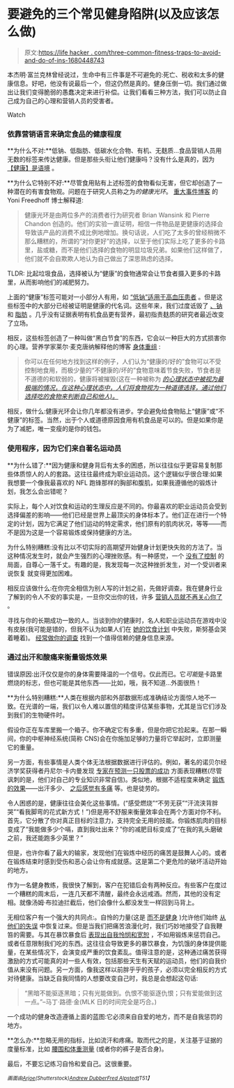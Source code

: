 # 要避免的三个常见健身陷阱(以及应该怎么做)

> 原文:[https://life hacker . com/three-common-fitness-traps-to-avoid-and-do-of-ins-1680448743](https://lifehacker.com/three-common-fitness-traps-to-avoid-and-what-to-do-ins-1680448743)

本杰明·富兰克林曾经说过，生命中有三件事是不可避免的:死亡、税收和太多的健康信息。好吧，他没有说最后一个，但这仍然是真的。健身压倒一切。我们通过做出让我们变得脆弱的愚蠢决定来进行补偿。让我们看看三种方法，我们可以防止自己成为自己的心理和营销人员的受害者。

Watch

### 依靠营销语言来确定食品的健康程度

**为什么不对:**低钠、低脂肪、低碳水化合物、有机、无麸质...食品营销人员用无数的标签来传达健康。但是那些头衔让他们健康吗？没有什么是真的，因为 [【健康】是语境](http://vitals.lifehacker.com/health-is-not-binary-anything-can-be-healthy-or-unhe-1679941684) 。

**为什么它特别不好:**尽管食用贴有上述标签的食物看似无害，但它却创造了一种潜在的有害食物观。问题在于研究人员称之为*的健康光环*。 [重大事件博客](http://www.weightymatters.ca/) 的 Yoni Freedhoff 博士解释道:

> 健康光环是由两位多产的消费者行为研究者 Brian Wansink 和 Pierre Chandon 创造的。他们的实验一直证明，相信一件物品是更健康的选择会导致该产品的消费不成比例地增加。换句话说，人们吃了太多的曾经稍微不那么糟糕的，所谓的“对你更好”的选择，以至于他们实际上吃了更多的卡路里，盐或糖，而不是他们选择的食物的明显垃圾兄弟。如果他们这样做了，他们就不会自欺欺人地认为自己做出了深思熟虑的选择。

TLDR: 比起垃圾食品，选择被认为“健康”的食物通常会让节食者摄入更多的卡路里，从而影响他们的减肥努力。

上面的“健康”标签可能对一小部分人有用，如 [“低钠”适用于高血压患者](http://lifehacker.com/is-salt-actually-bad-for-me-1453438069) 。但是这些标签中的大部分已经被证明是健康的代名词。这些年来，我们过度诋毁了 [、钠](http://www.scientificamerican.com/article/its-time-to-end-the-war-on-salt/) 和 [脂肪](http://www.ncbi.nlm.nih.gov/pubmed/20711693) 。几乎没有证据表明有机食品更有营养，最初指责麸质的研究者最近改变了立场。

相反，这些标签创造了一种叫做“黑白节食”的东西，它会以一种巨大的方式损害你的心理。营养学家莱尔·麦克唐纳解释他的博客 [身体重组](http://bodyrecomposition.com) :

> 你可以在任何地方找到这样的例子，人们认为“健康的/好的”食物可以不受控制地食用，而极少量的“不健康的/坏的”食物意味着节食失败，节食者是不道德的和软弱的，健康将被摧毁(这在一种被称为 [*的心理状态中被视为最极端的情况，在这种心理状态中，人们将食物视为一种道德选择，通过他们选择吃的食物来判断自己和他人)。*](http://en.wikipedia.org/wiki/Orthorexia_nervosa)

相反，做什么:健康光环会让你几年都没有进步。学会避免给食物贴上“健康”或“不健康”的标签。当然，出于个人或道德原因食用有机食品是可以的。但是如果你是为了减肥，唯一变瘦的是你的钱包。

### 使用程序，因为它们来自著名运动员

**为什么错了:**因为健康和健身背后有太多的困惑，所以往往似乎更容易复制那些体质惊人的人的套路。这往往最终成为职业运动员。这个逻辑似乎很合理:如果我想要一个像我最喜欢的 NFL 跑锋那样的胸部和腹肌，如果我遵循他的锻炼计划，我怎么会出错呢？

实际上，每个人对饮食和运动的生理反应是不同的。你最喜欢的职业运动员会受到选择偏差的影响——他们已经是世界上最顶尖的身体标本了。他们正在进行一个特定的计划，因为它满足了他们运动的特定需求，他们原有的肌肉状况，等等——而不是因为这是一个容易锻炼或保持健康的方法。

为什么特别糟糕:没有比以不切实际的高期望开始健身计划更快失败的方法了。当这种情况发生时，就会产生强烈的心理挫败感。有一种感觉，一个 [没有了控制](http://www.bodyrecomposition.com/fat-loss/the-full-diet-break.html/) 的局面，自尊心一落千丈。有趣的是，我发现每一次这种挫折发生，对一个受训者来说恢复 就变得更加困难。

相反应该做什么:在你完全相信为别人写的计划之前，先做好调查。我在健身行业了解到的令人不安的事实是，一旦你交出你的钱，许多 [营销人员就不再关心你了](http://dicktalens.com/why-the-fitness-industry-is-broken/) 。

寻找与你的长期成功一致的人。当谈到你的健康时，名人和职业运动员在游戏中没有皮肤(我可能是错的，但我不认为如果人们在 [她的饮食计划](http://healthyceleb.com/nicole-snooki-polizzi-diet-plan-workout-routine/25619) 中失败，斯努基会哭着睡着)。 [经常做你的调查](https://lifehacker.com/the-questions-you-should-ask-when-reading-any-health-ne-1679227474) 找到一个值得信赖的健身信息来源。

### 通过出汗和酸痛来衡量锻炼效果

错误原因:出汗仅仅是你的身体需要降温的一个信号。仅此而已。它*可能*是卡路里燃烧的标志，但也可能是其他东西——比如，哦，我不知道...外面很热！

**为什么特别糟糕:**人类在根据内部和外部数据形成准确结论方面惊人地不一致。在光谱的一端，我们以令人难以置信的精度评估某些事物，尤其是当它们涉及到我们的生物硬件时。

假设你正在车库里搬一个箱子。你不确定它有多重，但是你把它捡起来。在那一瞬间，你的中枢神经系统(简称 CNS)会在你施加足够的力量将它举起时，立即测量它的重量。

另一方面，有些事情是人类个体无法根据数据进行评估的。例如，著名的诺贝尔经济学奖获得者丹尼尔·卡内曼发现 [专家在预测一只股票的成功](http://www.nytimes.com/2011/10/23/magazine/dont-blink-the-hazards-of-confidence.html?pagewanted=all) 方面表现糟糕(尽管讽刺的是，他们对自己的专业知识非常自信)。类似地，根据不适程度来确定 [锻炼的效果](http://vitals.lifehacker.com/health-is-not-binary-anything-can-be-healthy-or-unhe-1679941684)——出汗多少、 [之后感觉有多痛](http://www.syattfitness.com/training/fitness-myths-need-die-muscle-soreness/) 等。也是徒劳的。

令人困惑的是，健康往往会美化这些事情。(“感受燃烧”“不劳无获”“汗流浃背胖哭”“看我脚弯的花式新方式！”)但是用不舒服来衡量效率会在两个方面对你不利。首先，它分散了你对真正目标的注意力，支持完全无用的技能。你锻炼肌肉的目标变成了“我能做多少个嗝，直到我吐出来？”你的减肥目标变成了“在我的乳头磨破之前，我还能跑多少英里？”

但是，也许你看了最大的输家，发现他们在锻炼中经历的痛苦是鼓舞人心的。或者在锻炼结束时感到受伤和恶心会让你有成就感。这是第二个更危险的破坏活动开始的地方。

作为一名健身教练，我很快了解到，客户在犯错后会有两种反应。有些客户在度过一个糟糕的周末后，一连几天都不清醒，最终会永远戒酒。然而，其他的没有定相。就像汤姆·布拉迪拦截后，他们会像什么都没发生一样回到马背上。

无相位客户有一个强大的共同点:。自怜的力量(这是 [而不是健身](https://hbr.org/2012/09/to-succeed-forget-self-esteem/) )允许他们始终 [从他们的失误](http://lifehacker.com/five-steps-to-get-back-into-your-fitness-routine-1658435892) 中恢复过来。但是当我们把痛苦浪漫化时，我们巧妙地接受了自我鞭笞的需要。与其在暴饮暴食后 [表现出自我怜悯和宽恕](http://dicktalens.com/how-to-squash-binge-eating-in-its-tracks/) ，不如用锻炼来惩罚自己。或者任意限制我们吃的东西。这往往会导致更多的暴饮暴食，为饥饿的身体提供能量，在某些情况下，会演变成严重的饮食紊乱。值得注意的是，这种通过痛苦获得激励的方式可能真的对一些人有效，包括那些天生有天赋的运动员，他们的自我价值从来没有问题。另一方面，像我这样以前胖乎乎的孩子，必须以完全相反的方式对待健康。当缺乏自我同情的人想要改变自己时，我总是会想起这句话:

> “黑暗不能驱逐黑暗；只有光能做到。仇恨不能驱逐仇恨；只有爱能做到这一点。”–马丁·路德·金(MLK 日的时间完全是巧合。)

一个成功的健身改造遵循上面的蓝图:它必须来自自爱的地方，而不是自我惩罚的地方。

**怎么办:**忽略无用的指标，比如流汗和疼痛。取而代之的是，关注基于证据的度量标准，比如 [腰围和体重测量](http://vitals.lifehacker.com/how-to-properly-weigh-yourself-for-more-consistent-mot-1678032516) (或者你的裤子是否合身)。

最后，不要忘记练习自怜和爱自己。这很重要。

<small>*画面由*</small>[<small>*Arjoe*</small>](http://www.shutterstock.com/pic-242952940/stock-vector-businessman-running-in-a-hamster-wheel.html)<small>*(Shutterstock)*</small>[<small>*Andrew Dubber*</small>](https://www.flickr.com/photos/adubber/)<small></small>*[<small>*Fred Alpstedt*</small>](https://www.flickr.com/photos/alpstedt/)<small>T51】</small>*